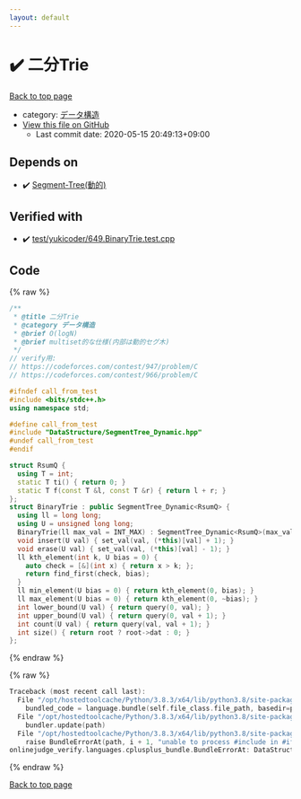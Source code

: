 ```yaml
---
layout: default
---
```


<!-- mathjax config similar to math.stackexchange -->
<script type="text/javascript" async
  src="https://cdnjs.cloudflare.com/ajax/libs/mathjax/2.7.5/MathJax.js?config=TeX-MML-AM_CHTML">
</script>
<script type="text/x-mathjax-config">
  MathJax.Hub.Config({
    TeX: { equationNumbers: { autoNumber: "AMS" }},
    tex2jax: {
      inlineMath: [ ['$','$'] ],
      processEscapes: true
    },
    "HTML-CSS": { matchFontHeight: false },
    displayAlign: "left",
    displayIndent: "2em"
  });
</script>

<script type="text/javascript" src="https://cdnjs.cloudflare.com/ajax/libs/jquery/3.4.1/jquery.min.js"></script>
<script src="https://cdn.jsdelivr.net/npm/jquery-balloon-js@1.1.2/jquery.balloon.min.js" integrity="sha256-ZEYs9VrgAeNuPvs15E39OsyOJaIkXEEt10fzxJ20+2I=" crossorigin="anonymous"></script>
<script type="text/javascript" src="../../assets/js/copy-button.js"></script>
<link rel="stylesheet" href="../../assets/css/copy-button.css" />


# :heavy_check_mark: 二分Trie

<a href="../../index.html">Back to top page</a>

* category: <a href="../../index.html#c1c7278649b583761cecd13e0628181d">データ構造</a>
* <a href="{{ site.github.repository_url }}/blob/master/DataStructure/BinaryTrie.hpp">View this file on GitHub</a>
    - Last commit date: 2020-05-15 20:49:13+09:00




## Depends on

* :heavy_check_mark: <a href="SegmentTree_Dynamic.hpp.html">Segment-Tree(動的)</a>


## Verified with

* :heavy_check_mark: <a href="../../verify/test/yukicoder/649.BinaryTrie.test.cpp.html">test/yukicoder/649.BinaryTrie.test.cpp</a>


## Code

<a id="unbundled"></a>
{% raw %}
```cpp
/**
 * @title 二分Trie
 * @category データ構造
 * @brief O(logN)
 * @brief multiset的な仕様(内部は動的セグ木)
 */
// verify用:
// https://codeforces.com/contest/947/problem/C
// https://codeforces.com/contest/966/problem/C

#ifndef call_from_test
#include <bits/stdc++.h>
using namespace std;

#define call_from_test
#include "DataStructure/SegmentTree_Dynamic.hpp"
#undef call_from_test
#endif

struct RsumQ {
  using T = int;
  static T ti() { return 0; }
  static T f(const T &l, const T &r) { return l + r; }
};
struct BinaryTrie : public SegmentTree_Dynamic<RsumQ> {
  using ll = long long;
  using U = unsigned long long;
  BinaryTrie(ll max_val = INT_MAX) : SegmentTree_Dynamic<RsumQ>(max_val) {}
  void insert(U val) { set_val(val, (*this)[val] + 1); }
  void erase(U val) { set_val(val, (*this)[val] - 1); }
  ll kth_element(int k, U bias = 0) {
    auto check = [&](int x) { return x > k; };
    return find_first(check, bias);
  }
  ll min_element(U bias = 0) { return kth_element(0, bias); }
  ll max_element(U bias = 0) { return kth_element(0, ~bias); }
  int lower_bound(U val) { return query(0, val); }
  int upper_bound(U val) { return query(0, val + 1); }
  int count(U val) { return query(val, val + 1); }
  int size() { return root ? root->dat : 0; }
};
```
{% endraw %}

<a id="bundled"></a>
{% raw %}
```cpp
Traceback (most recent call last):
  File "/opt/hostedtoolcache/Python/3.8.3/x64/lib/python3.8/site-packages/onlinejudge_verify/docs.py", line 349, in write_contents
    bundled_code = language.bundle(self.file_class.file_path, basedir=pathlib.Path.cwd())
  File "/opt/hostedtoolcache/Python/3.8.3/x64/lib/python3.8/site-packages/onlinejudge_verify/languages/cplusplus.py", line 185, in bundle
    bundler.update(path)
  File "/opt/hostedtoolcache/Python/3.8.3/x64/lib/python3.8/site-packages/onlinejudge_verify/languages/cplusplus_bundle.py", line 306, in update
    raise BundleErrorAt(path, i + 1, "unable to process #include in #if / #ifdef / #ifndef other than include guards")
onlinejudge_verify.languages.cplusplus_bundle.BundleErrorAt: DataStructure/BinaryTrie.hpp: line 16: unable to process #include in #if / #ifdef / #ifndef other than include guards

```
{% endraw %}

<a href="../../index.html">Back to top page</a>

